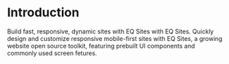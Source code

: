 # Introduction

Build fast, responsive, dynamic sites with EQ Sites with EQ Sites. Quickly design and customize responsive mobile-first sites with EQ Sites, a growing website open source toolkit, featuring prebuilt UI components and commonly used screen fetures.

